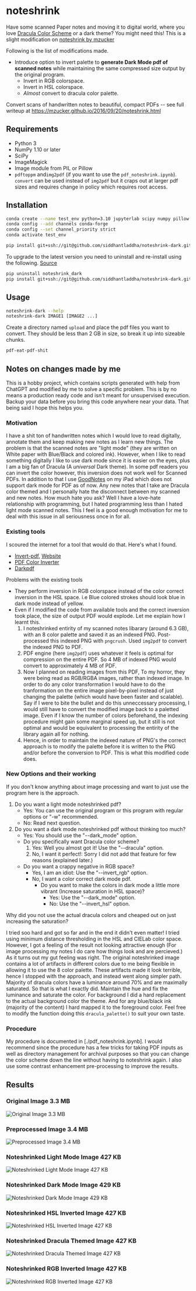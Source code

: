 # noteshrink

Have some scanned Paper notes and moving it to digital world, where you love [Dracula Color Scheme](https://draculatheme.com/) or a dark theme? You might need this! This is a slight modification on [noteshrink by mzucker](https://github.com/mzucker/noteshrink)

Following is the list of modifications made.

- Introduce option to invert palette to **generate Dark Mode pdf of scanned notes** while maintaining the same compressed size output by the original program.
  - Invert in RGB colorspace.
  - Invert in HSL colorspace.
  - *Almost* convert to dracula color palette.

Convert scans of handwritten notes to beautiful, compact PDFs -- see full writeup at <https://mzucker.github.io/2016/09/20/noteshrink.html>

## Requirements

- Python 3
- NumPy 1.10 or later
- SciPy
- ImageMagick
- Image module from PIL or Pillow
- `pdftoppm` and`img2pdf` (if you want to use the `pdf_noteshrink.ipynb`). `convert` can be used instead of `img2pdf` but it craps out at larger pdf sizes and requires change in policy which requires root access.

## Installation

```bash
conda create --name test_env python=3.10 jupyterlab scipy numpy pillow
conda config --add channels conda-forge
conda config --set channel_priority strict
conda activate test_env
```

```bash
pip install git+ssh://git@github.com/siddhantladdha/noteshrink-dark.git
```

To upgrade to the latest version you need to uninstall and re-install using the following. [Source](https://stackoverflow.com/questions/71356330/updating-pip-installed-package-from-git)

```bash
pip uninstall noteshrink_dark
pip install git+ssh://git@github.com/siddhantladdha/noteshrink-dark.git
```

## Usage

```bash
noteshrink-dark --help
noteshrink-dark IMAGE1 [IMAGE2 ...]
```

Create a directory named `upload` and place the pdf files you want to convert. They should be less than 2 GB in size, so
break it up into sizeable chunks.

```bash
pdf-eat-pdf-shit
```

## Notes on changes made by me

This is a hobby project, which contains scripts generated with help from ChatGPT and modified by me to solve a specific problem. This is by no means a production ready code and isn't meant for unsupervised execution. Backup your data before you bring this code anywhere near your data. That being said I hope this helps you.

### Motivation

I have a shit ton of handwritten notes which I would love to read digitally, annotate them and keep making new notes as I learn new things. The problem is
that the scanned notes are "light mode" (they are written on White paper with Blue/Black and colored ink). However, when I like to read something digitally
I like to use dark mode since it is easier on the eyes, plus I am a big fan of Dracula (A *universal* Dark theme). In some pdf readers you can invert the
color however, this inversion does not work well for Scanned PDFs. In addition to that I use
[GoodNotes](https://www.goodnotes.com/) on my iPad which does not support dark mode for PDF as of now.
Any new notes that I take are Dracula color themed and I personally hate the disconnect between my scanned and new notes. How much hate you ask? Well I have a love-hate relationship with programming, but I hated programming less than I hated light mode scanned notes. This I feel is a good enough motivation for me to deal with this issue in all seriousness once in for all.

### Existing tools

I scoured the internet for a tool that would do that. Here's what I found.

- [Invert-pdf](https://github.com/keotl/invert-pdf), [Website](https://invert-pdf.club/)
- [PDF Color Inverter](https://github.com/Imbernoulli/PDF-Color-Inverter/tree/main)
- [Darkpdf](https://github.com/merkez/darkpdf/tree/master)

Problems with the existing tools

- They perform inversion in RGB colorspace instead of the color correct inversion in the HSL space. i.e Blue colored strokes should look blue in dark mode instead of yellow.
- Even if I modified the code from available tools and the correct inversion took place, the size of output PDF would explode. Let me explain how I learnt this.
  1. I noteshrinked entirity of my scanned notes libarary (around 6.3 GB), with an 8 color palette and saved it as an indexed PNG. Post-processed this indexed PNG with `pngcrush`. Used `img2pdf` to convert the indexed PNG to PDF.
  2. PDF engine (here `img2pdf`) uses whatever it feels is optimal for compression on the entire PDF. So 4 MB of indexed PNG would convert to approximately 4 MB of PDF.
  3. Now I planned on reading images from this PDF, To my horror, they were being read as RGB/RGBA images, rather than indexed image. In order to do any color transformation I would have to do the tranformation on the entire image pixel-by-pixel instead of just changing the palette (which would have been faster and scalable). Say if I were to bite the bullet and do this unneccessary processing, I would still have to convert the modified image back to a paletted image. Even if I know the number of colors beforehand, the indexing procedure might gain some marginal speed up, but it still is not optimal and would be equivalent to processing the entirity of the library again all for nothing.
  4. Hence, in order to maintain the indexed nature of PNG's the correct approach is to modify the palette before it is written to the PNG and/or before the conversion to PDF. This is what this modified code does.

### New Options and their working

If you don't know anything about image processing and want to just use the program here is the approach.

1. Do you want a light mode noteshrinked pdf?
   - Yes: You can use the original program or this program with regular options or "-w" recommended.
   - No: Read next question.
2. Do you want a dark mode noteshrinked pdf without thinking too much?
   - Yes: You should use the "--dark_mode" option.
   - Do you specifically want Dracula color scheme?
      1. Yes: Well you almost got it! Use the "--dracula" option.
      2. No, I want it perfect!: Sorry I did not add that feature for few reasons (explained later.)
   - Do you want a crappy negative in RGB space?
      - Yes, I am an idiot: Use the "--invert_rgb" option.
      - No, I want a color correct dark mode pdf.
        - Do you want to make the colors in dark mode a little more vibrant (Increase saturation in HSL space)?
          - Yes: Use the "--dark_mode" option.
          - No: Use the "--invert_hsl" option.

Why did you not use the actual dracula colors and cheaped out on just increasing the saturation?

I tried soo hard and got so far and in the end it didn't even matter! I tried using minimum distance thresholding in the HSL and CIELab color space. However, I got a feeling of the result not looking attractive enough (For image processing my notes I do care how things look and are percieved.) As it turns out my gut feeling was right. The original noteshrinked image contains a lot of artifacts in different colors due to me being flexible in allowing it to use the 8 color palette. These artifacts made it look terrible, hence I stopped with the approach, and instead went along simpler path. Majority of dracula colors have a luminance around 70% and are maximally saturated. So that is what I exactly did. Maintain the hue and fix the luminance and saturate the color. For background I did a hard replacement to the actual background color the theme. And for any blue/black ink (majority of the content) I hard mapped it to the foreground color. Feel free to modify the function doing this `dracula_palette()` to suit your own taste.

### Procedure

My procedure is documented in [./pdf_noteshrink.ipynb]. I would recommend since the procedure has a few tricks for taking PDF inputs as well as directory management for archival purposes so that
you can change the color scheme down the line without having to noteshrink again. I also use some contrast enhancement pre-processing to improve the results.

## Results

### Original Image 3.3 MB

![Original Image 3.3 MB](./example_output/readme_images/Original.png)

### Preprocessed Image 3.4 MB

![Preprocessed Image 3.4 MB](./example_output/readme_images/Preprocessed.png)

### Noteshrinked Light Mode Image 427 KB

![Noteshrinked Light Mode Image 427 KB](./example_output/readme_images/Light_mode.png)

### Noteshrinked Dark Mode Image 429 KB

![Noteshrinked Dark Mode Image 429 KB](./example_output/readme_images/Dark_mode.png)

### Noteshrinked HSL Inverted Image 427 KB

![Noteshrinked HSL Inverted Image 427 KB](./example_output/readme_images/HSL_inversion.png)

### Noteshrinked Dracula Themed Image 427 KB

![Noteshrinked Dracula Themed Image 427 KB](./example_output/readme_images/dracula.png)

### Noteshrinked RGB Inverted Image 427 KB

![Noteshrinked RGB Inverted Image 427 KB](./example_output/readme_images/RGB_inversion.png)
